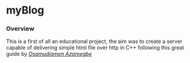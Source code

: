 # myBlog
### Overview
This is a first of all an educational project, the aim was to create a server capable of delivering simple html file over http in C++ following this great guide by *[Osamudiamen Azamegbe](https://osasazamegbe.medium.com/showing-building-an-http-server-from-scratch-in-c-2da7c0db6cb7)*


